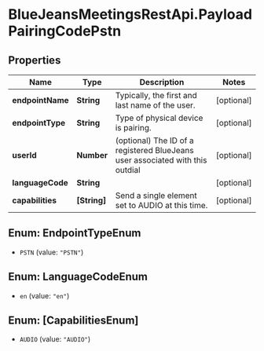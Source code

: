 # BlueJeansMeetingsRestApi.PayloadPairingCodePstn

## Properties
Name | Type | Description | Notes
------------ | ------------- | ------------- | -------------
**endpointName** | **String** | Typically, the first and last name of the user. | [optional] 
**endpointType** | **String** | Type of physical device is pairing. | [optional] 
**userId** | **Number** | (optional) The ID of a registered BlueJeans user associated with this outdial | [optional] 
**languageCode** | **String** |  | [optional] 
**capabilities** | **[String]** | Send a single element set to AUDIO at this time. | [optional] 


<a name="EndpointTypeEnum"></a>
## Enum: EndpointTypeEnum


* `PSTN` (value: `"PSTN"`)




<a name="LanguageCodeEnum"></a>
## Enum: LanguageCodeEnum


* `en` (value: `"en"`)




<a name="[CapabilitiesEnum]"></a>
## Enum: [CapabilitiesEnum]


* `AUDIO` (value: `"AUDIO"`)




